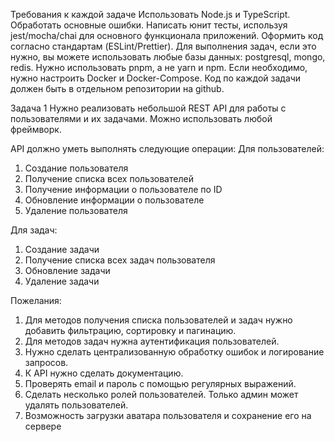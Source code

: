 Требования к каждой задаче
Использовать Node.js и TypeScript.
Обработать основные ошибки.
Написать юнит тесты, используя jest/mocha/chai для основного функционала приложений.
Оформить код согласно стандартам (ESLint/Prettier).
Для выполнения задач, если это нужно, вы можете использовать любые базы данных: postgresql, mongo, redis.
Нужно использовать pnpm, а не yarn и npm.
Если необходимо, нужно настроить Docker и Docker-Compose.
Код по каждой задачи должен быть в отдельном репозитории на github.

Задача 1
Нужно реализовать небольшой REST API для работы с пользователями и их задачами. Можно использовать любой фреймворк.

API должно уметь выполнять следующие операции:
Для пользователей:

1. Создание пользователя
2. Получение списка всех пользователей
3. Получение информации о пользователе по ID
4. Обновление информации о пользователе
5. Удаление пользователя

Для задач:

1. Создание задачи
2. Получение списка всех задач пользователя
3. Обновление задачи
4. Удаление задачи

Пожелания:

1. Для методов получения списка пользователей и задач нужно добавить фильтрацию, сортировку и пагинацию.
2. Для методов задач нужна аутентификация пользователей.
3. Нужно сделать централизованную обработку ошибок и логирование запросов.
4. К API нужно сделать документацию.
5. Проверять email и пароль с помощью регулярных выражений.
6. Сделать несколько ролей пользователей. Только админ может удалять пользователей.
7. Возможность загрузки аватара пользователя и сохранение его на сервере
